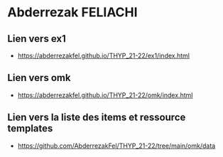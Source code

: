 # Abderrezak FELIACHI

## Lien vers ex1

*  https://abderrezakfel.github.io/THYP_21-22/ex1/index.html

## Lien vers omk

* https://abderrezakfel.github.io/THYP_21-22/omk/index.html

## Lien vers la liste des items et ressource templates

* https://github.com/AbderrezakFel/THYP_21-22/tree/main/omk/data



